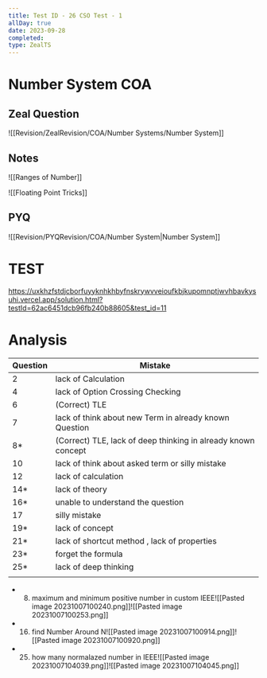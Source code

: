 ```yaml
---
title: Test ID - 26 CSO Test - 1
allDay: true
date: 2023-09-28
completed: 
type: ZealTS
---
```

# Number System COA

## Zeal Question 
![[Revision/ZealRevision/COA/Number Systems/Number System]]



## Notes


![[Ranges of Number]]

![[Floating Point Tricks]]





## PYQ
![[Revision/PYQRevision/COA/Number System|Number System]]


# TEST 
https://uxkhzfstdjcborfuyyknhkhbyfnskrywvveioufkbjkupomnptjwvhbavkysuhi.vercel.app/solution.html?testId=62ac6451dcb96fb240b88605&test_id=11
# Analysis 
| Question | Mistake                                                       |
| -------- | ------------------------------------------------------------- |
| 2        | lack of Calculation                                           |
| 4        | lack of Option Crossing Checking                              |
| 6        | (Correct) TLE                                                 |
| 7        | lack of think about new Term in already known Question        |
| 8*       | (Correct) TLE, lack of deep thinking in already known concept |
| 10       | lack of think about asked term or silly mistake               |
| 12       | lack of calculation                                           |
| 14*      | lack of theory                                                |
| 16*      | unable to understand the question                             |
| 17       | silly mistake                                                 |
| 19*      | lack of concept                                               |
| 21*      | lack of shortcut method , lack of properties                  |
| 23*      | forget the formula                                            |
| 25*      | lack of deep thinking                                         |
|          |                                                               |


- 8. maximum and minimum positive number in custom IEEE![[Pasted image 20231007100240.png]]![[Pasted image 20231007100253.png]]
- 16. find Number Around N![[Pasted image 20231007100914.png]]![[Pasted image 20231007100920.png]]
- 25. how many normalazed number in IEEE![[Pasted image 20231007104039.png]]![[Pasted image 20231007104045.png]]
 
